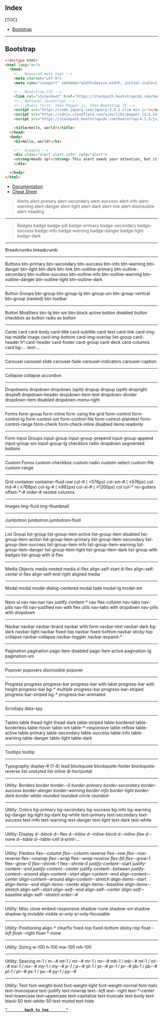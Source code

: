 ## Index

[TOC]

- [Bootstrap](#bootstrap)

_____________________________________________________________________________________
Bootstrap
-------------------------------------------------------------------------------------
```html
<!doctype html>
<html lang="en">
  <head>
    <!-- Required meta tags -->
    <meta charset="utf-8">
    <meta name="viewport" content="width=device-width, initial-scale=1, shrink-to-fit=no">

    <!-- Bootstrap CSS -->
    <link rel="stylesheet" href="https://stackpath.bootstrapcdn.com/bootstrap/4.1.3/css/bootstrap.min.css">
    <!-- Optional JavaScript -->
    <!-- jQuery first, then Popper.js, then Bootstrap JS -->
    <script src="https://code.jquery.com/jquery-3.3.1.slim.min.js"></script>
    <script src="https://cdnjs.cloudflare.com/ajax/libs/popper.js/1.14.3/umd/popper.min.js"></script>
    <script src="https://stackpath.bootstrapcdn.com/bootstrap/4.1.3/js/bootstrap.min.js"></script>

    <title>Hello, world!</title>
  </head>
  <body>
    <h1>Hello, world!</h1>

    <!-- Example -->
    <div class="alert alert-info" role="alert">
    <strong>Heads up!</strong> This alert needs your attention, but it's not super important.
    </div>

  </body>
</html>
```
- [Documentation](http://getbootstrap.com/docs/4.1/getting-started/introduction/)
- [Cheat Sheet](https://hackerthemes.com/bootstrap-cheatsheet/)

>  Alerts
alert-primary
alert-secondary
alert-success
alert-info
alert-warning
alert-danger
alert-light
alert-dark
alert-link
alert-dismissible
alert-heading
_____________________________________________________________________________________
>  Badges
badge
badge-pill
badge-primary
badge-secondary
badge-success
badge-info
badge-warning
badge-danger
badge-light
badge-dark
_____________________________________________________________________________________
Breadcrumbs
breadcrumb
_____________________________________________________________________________________
Buttons
btn-primary
btn-secondary
btn-success
btn-info
btn-warning
btn-danger
btn-light
btn-dark
btn-link
btn-outline-primary
btn-outline-secondary
btn-outline-success
btn-outline-info
btn-outline-warning
btn-outline-danger
btn-outline-light
btn-outline-dark
_____________________________________________________________________________________
Button Groups
btn-group
btn-group-lg
btn-group-sm
btn-group-vertical
btn-group (nested)
btn-toolbar
_____________________________________________________________________________________
Button Modifiers
btn-lg
btn-sm
btn-block
active button
disabled button
checkbox as button
radio as button
_____________________________________________________________________________________
Cards
card
card-body
card-title
card-subtitle
card-text
card-link
card-img-top
middle image
card-img-bottom
card-img-overlay
list-group
card-header
h*.card-header
card-footer
card-group
card-deck
card-columns
card bg-... text-...
_____________________________________________________________________________________
Carousel
carousel slide
carousel-fade
carousel-indicators
carousel-caption
_____________________________________________________________________________________
Collapse
collapse
accordion
_____________________________________________________________________________________
Dropdowns
dropdown
dropdown (split)
dropup
dropup (split)
dropright
dropleft
dropdown-header
dropdown-item-text
dropdown-divider
dropdown-item disabled
dropdown-menu-right
_____________________________________________________________________________________
Forms
form-group
form-inline
form using the grid
form-control
form-control-lg
form-control-sm
form-control-file
form-control-plaintext
form-control-range
form-check
form-check-inline
disabled items
readonly
_____________________________________________________________________________________
Form Input Groups
input-group
input-group-prepend
input-group-append
input-group-sm
input-group-lg
checkbox
radio
dropdown
segmented buttons
_____________________________________________________________________________________
Custom Forms
custom-checkbox
custom-radio
custom-select
custom-file
custom-range
_____________________________________________________________________________________
Grid
container
container-fluid
row
col-# ( <576px)
col-sm-# ( ≥576px)
col-md-# ( ≥768px)
col-lg-# ( ≥992px)
col-xl-# ( ≥1200px)
col
col-*
no-gutters
offset-*-#
order-#
nested columns
_____________________________________________________________________________________
Images
img-fluid
img-thumbnail
_____________________________________________________________________________________
Jumbotron
jumbotron
jumbotron-fluid
_____________________________________________________________________________________
List Group
list-group
list-group-item active
list-group-item disabled
list-group-item-action
list-group-item-primary
list-group-item-secondary
list-group-item-success
list-group-item-info
list-group-item-warning
list-group-item-danger
list-group-item-light
list-group-item-dark
list-group with badges
list-group with d-flex
_____________________________________________________________________________________
Media Objects
media
nested media
d-flex align-self-start
d-flex align-self-center
d-flex align-self-end
right aligned media
_____________________________________________________________________________________
Modal
modal
modal-dialog-centered
modal fade
modal-lg
modal-sm
_____________________________________________________________________________________
Navs
ul.nav
nav.nav
nav justify-content-*
nav flex-column
nav-tabs
nav-pills
nav-fill
nav-justified
nav with flex utils
nav-tabs with dropdown
nav-pills with dropdown
_____________________________________________________________________________________
Navbar
navbar
navbar-brand
navbar with form
navbar-text
navbar-dark bg-dark
navbar-light
navbar fixed-top
navbar fixed-bottom
navbar sticky-top
collapse navbar-collapse
navbar-toggler
navbar-expand-*
_____________________________________________________________________________________
Pagination
pagination
page-item disabled
page-item active
pagination-lg
pagination-sm
_____________________________________________________________________________________
Popover
popovers
dismissible popover
_____________________________________________________________________________________
Progress
progress
progress-bar
progress-bar with label
progress-bar with height
progress-bar bg-*
multiple progress-bar
progress-bar-striped
progress-bar-striped bg-*
progress-bar-animated
_____________________________________________________________________________________
Scrollspy
data-spy
_____________________________________________________________________________________
Tables
table
thead-light
thead-dark
table-striped
table-bordered
table-borderless
table-hover
table-sm
table-*-responsive
table-reflow
table-active
table-primary
table-secondary
table-success
table-info
table-warning
table-danger
table-light
table-dark
_____________________________________________________________________________________
Tooltips
tooltip
_____________________________________________________________________________________
Typography
display-# (1-4)
lead
blockquote
blockquote-footer
blockquote-reverse
list-unstyled
list-inline
dl-horizontal
_____________________________________________________________________________________
Utility: Borders
border
border-*-0
border-primary
border-secondary
border-success
border-danger
border-warning
border-info
border-light
border-dark
border-white
rounded
rounded-circle
rounded-*
_____________________________________________________________________________________
Utility: Colors
bg-primary
bg-secondary
bg-success
bg-info
bg-warning
bg-danger
bg-light
bg-dark
bg-white
text-primary
text-secondary
text-success
text-info
text-warning
text-danger
text-light
text-dark
text-white
_____________________________________________________________________________________
Utility: Display
d-*-block
d-*-flex
d-*-inline
d-*-inline-block
d-*-inline-flex
d-*-none
d-*-table
d-*-table-cell
d-print-...
_____________________________________________________________________________________
Utility: Flexbox
flex-*-column
flex-*-column-reverse
flex-*-row
flex-*-row-reverse
flex-*-nowrap
flex-*-wrap
flex-*-wrap-reverse
flex-fill
flex-*-grow-1
flex-*-grow-0
flex-*-shrink-1
flex-*-shrink-0
justify-content-*-start
justify-content-*-end
justify-content-*-center
justify-content-*-between
justify-content-*-around
align-content-*-start
align-content-*-end
align-content-*-center
align-content-*-around
align-content-*-stretch
align-items-*-start
align-items-*-end
align-items-*-center
align-items-*-baseline
align-items-*-stretch
align-self-*-start
align-self-*-end
align-self-*-center
align-self-*-baseline
align-self-*-stretch
order-*-#
_____________________________________________________________________________________
Utility: Misc
close
embed-responsive
shadow-none
shadow-sm
shadow
shadow-lg
invisible
visible
sr-only
sr-only-focusable
_____________________________________________________________________________________
Utility: Positioning
align-*
clearfix
fixed-top
fixed-bottom
sticky-top
float-*-left
float-*-right
float-*-none
_____________________________________________________________________________________
Utility: Sizing
w-100
h-100
mw-100
mh-100
_____________________________________________________________________________________
Utility: Spacing
m-1 / m-*-#
mt-1 / mt-*-#
mr-1 / mr-*-#
mb-1 / mb-*-#
ml-1 / ml-*-#
mx-1 / mx-*-#
my-1 / my-*-#
p-1 / p-*-#
pt-1 / pt-*-#
pr-1 / pr-*-#
pb-1 / pb-*-#
pl-1 / pl-*-#
px-1 / px-*-#
py-1 / py-*-#
_____________________________________________________________________________________
Utility: Text
font-weight-bold
font-weight-light
font-weight-normal
font-italic
text-monospace
text-justify
text-nowrap
text-*-left
text-*-right
text-*-center
text-lowercase
text-uppercase
text-capitalize
text-truncate
text-body
text-black-50
text-white-50
text-muted
text-hide

**[`^        back to top        ^`](#)**
